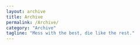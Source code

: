 ```yaml
---
layout: archive
title: Archive
permalink: /Archive/
category: "Archive"
tagline: "Mess with the best, die like the rest."
---
```

